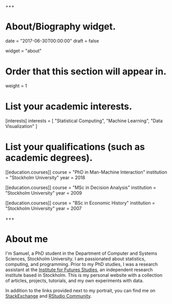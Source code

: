 +++
# About/Biography widget.

date = "2017-06-30T00:00:00"
draft = false

widget = "about"

# Order that this section will appear in.
weight = 1

# List your academic interests.
[interests]
  interests = [
    "Statistical Computing",
    "Machine Learning",
    "Data Visualization"
  ]

# List your qualifications (such as academic degrees).
[[education.courses]]
  course = "PhD in Man-Machine Interaction"
  institution = "Stockholm University"
  year = 2018

[[education.courses]]
  course = "MSc in Decision Analysis"
  institution = "Stockholm University"
  year = 2009

[[education.courses]]
  course = "BSc in Economic History"
  institution = "Stockholm University"
  year = 2007
 
+++

# About me

I'm Samuel, a PhD student in the Department of Computer and Systems Sciences, Stockholm University. I am passionated about statistics, computing, and programming. Prior to my PhD studies, I was a research assistant at the [Institute for Futures Studies](http://www.iffs.se/en/), an independent research institute based in Stockholm. This is my personal website with a collection of articles, projects, tutorials, and my own experiments with data. 

In addition to the links provided next to my portrait, you can find me on [StackExchange](https://stackexchange.com/users/7449689/samuel?tab=accounts) and [RStudio Community](https://community.rstudio.com/u/samuel/summary). 
